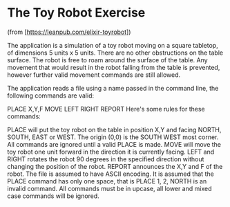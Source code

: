 # The Toy Robot Exercise

(from [https://leanpub.com/elixir-toyrobot])

The application is a simulation of a toy robot moving on a square tabletop, of dimensions 5 units x 5 units. There are no other obstructions on the table surface. The robot is free to roam around the surface of the table. Any movement that would result in the robot falling from the table is prevented, however further valid movement commands are still allowed.

The application reads a file using a name passed in the command line, the following commands are valid:

PLACE X,Y,F
MOVE
LEFT
RIGHT
REPORT
Here's some rules for these commands:

PLACE will put the toy robot on the table in position X,Y and facing NORTH, SOUTH, EAST or WEST.
The origin (0,0) is the SOUTH WEST most corner.
All commands are ignored until a valid PLACE is made.
MOVE will move the toy robot one unit forward in the direction it is currently facing.
LEFT and RIGHT rotates the robot 90 degrees in the specified direction without changing the position of the robot.
REPORT announces the X,Y and F of the robot.
The file is assumed to have ASCII encoding. It is assumed that the PLACE command has only one space, that is PLACE 1, 2, NORTH is an invalid command. All commands must be in upcase, all lower and mixed case commands will be ignored.
